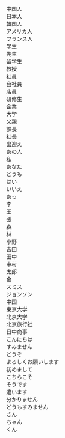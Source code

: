 中国人  
日本人  
韓国人  
アメリカ人  
フランス人  
学生  
先生  
留学生  
教授   
社員  
会社員  
店員  
研修生  
企業  
大学  
父親  
課長  
社長  
出迎え  
あの人  
私  
あなた  
どうも  
はい  
いいえ  
あっ  
李  
王  
張  
森  
林  
小野  
吉田  
田中  
中村  
太郎  
金  
スミス  
ジョンソン  
中国  
東京大学  
北京大学  
北京旅行社  
日中商事  
こんにちは  
すみません  
どうぞ  
よろしくお願いします    
初めまして  
こちらこそ  
そうです    
違います    
分かりません    
どうもすみません    
さん    
ちゃん  
くん    
